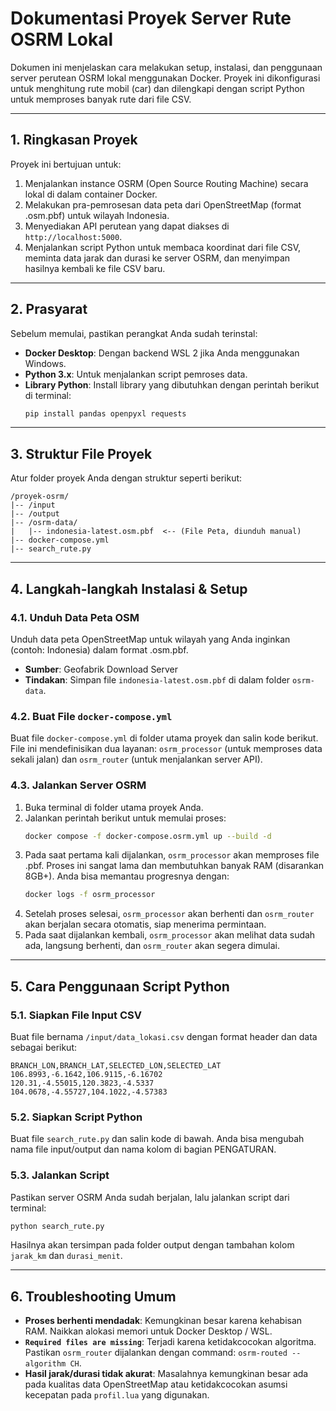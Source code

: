 
# Dokumentasi Proyek Server Rute OSRM Lokal

Dokumen ini menjelaskan cara melakukan setup, instalasi, dan penggunaan server perutean OSRM lokal menggunakan Docker. Proyek ini dikonfigurasi untuk menghitung rute mobil (car) dan dilengkapi dengan script Python untuk memproses banyak rute dari file CSV.

-----

## 1\. Ringkasan Proyek

Proyek ini bertujuan untuk:

1.  Menjalankan instance OSRM (Open Source Routing Machine) secara lokal di dalam container Docker.
2.  Melakukan pra-pemrosesan data peta dari OpenStreetMap (format .osm.pbf) untuk wilayah Indonesia.
3.  Menyediakan API perutean yang dapat diakses di `http://localhost:5000`.
4.  Menjalankan script Python untuk membaca koordinat dari file CSV, meminta data jarak dan durasi ke server OSRM, dan menyimpan hasilnya kembali ke file CSV baru.

-----

## 2\. Prasyarat

Sebelum memulai, pastikan perangkat Anda sudah terinstal:

  * **Docker Desktop**: Dengan backend WSL 2 jika Anda menggunakan Windows.
  * **Python 3.x**: Untuk menjalankan script pemroses data.
  * **Library Python**: Install library yang dibutuhkan dengan perintah berikut di terminal:
    ```bash
    pip install pandas openpyxl requests
    ```

-----

## 3\. Struktur File Proyek

Atur folder proyek Anda dengan struktur seperti berikut:

```
/proyek-osrm/
|-- /input
|-- /output
|-- /osrm-data/
|   |-- indonesia-latest.osm.pbf  <-- (File Peta, diunduh manual)
|-- docker-compose.yml
|-- search_rute.py
```

-----

## 4\. Langkah-langkah Instalasi & Setup

### 4.1. Unduh Data Peta OSM

Unduh data peta OpenStreetMap untuk wilayah yang Anda inginkan (contoh: Indonesia) dalam format .osm.pbf.

  * **Sumber**: Geofabrik Download Server
  * **Tindakan**: Simpan file `indonesia-latest.osm.pbf` di dalam folder `osrm-data`.

### 4.2. Buat File `docker-compose.yml`

Buat file `docker-compose.yml` di folder utama proyek dan salin kode berikut. File ini mendefinisikan dua layanan: `osrm_processor` (untuk memproses data sekali jalan) dan `osrm_router` (untuk menjalankan server API).


### 4.3. Jalankan Server OSRM

1.  Buka terminal di folder utama proyek Anda.
2.  Jalankan perintah berikut untuk memulai proses:
    ```bash
    docker compose -f docker-compose.osrm.yml up --build -d
    ```
3.  Pada saat pertama kali dijalankan, `osrm_processor` akan memproses file .pbf. Proses ini sangat lama dan membutuhkan banyak RAM (disarankan 8GB+). Anda bisa memantau progresnya dengan:
    ```bash
    docker logs -f osrm_processor
    ```
4.  Setelah proses selesai, `osrm_processor` akan berhenti dan `osrm_router` akan berjalan secara otomatis, siap menerima permintaan.
5.  Pada saat dijalankan kembali, `osrm_processor` akan melihat data sudah ada, langsung berhenti, dan `osrm_router` akan segera dimulai.

-----

## 5\. Cara Penggunaan Script Python

### 5.1. Siapkan File Input CSV

Buat file bernama `/input/data_lokasi.csv` dengan format header dan data sebagai berikut:

```csv
BRANCH_LON,BRANCH_LAT,SELECTED_LON,SELECTED_LAT
106.8993,-6.1642,106.9115,-6.16702
120.31,-4.55015,120.3823,-4.5337
104.0678,-4.55727,104.1022,-4.57383
```

### 5.2. Siapkan Script Python

Buat file `search_rute.py` dan salin kode di bawah. Anda bisa mengubah nama file input/output dan nama kolom di bagian PENGATURAN.

### 5.3. Jalankan Script

Pastikan server OSRM Anda sudah berjalan, lalu jalankan script dari terminal:

```bash
python search_rute.py
```

Hasilnya akan tersimpan pada folder output dengan tambahan kolom `jarak_km` dan `durasi_menit`.

-----

## 6\. Troubleshooting Umum

  * **Proses berhenti mendadak**: Kemungkinan besar karena kehabisan RAM. Naikkan alokasi memori untuk Docker Desktop / WSL.
  * **`Required files are missing`**: Terjadi karena ketidakcocokan algoritma. Pastikan `osrm_router` dijalankan dengan command: `osrm-routed --algorithm CH`.
  * **Hasil jarak/durasi tidak akurat**: Masalahnya kemungkinan besar ada pada kualitas data OpenStreetMap atau ketidakcocokan asumsi kecepatan pada `profil.lua` yang digunakan.
